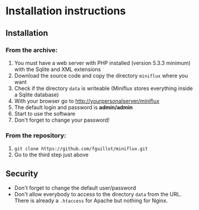 Installation instructions
=========================

Installation
------------

### From the archive:

1. You must have a web server with PHP installed (version 5.3.3 minimum) with the Sqlite and XML extensions
2. Download the source code and copy the directory `miniflux` where you want
3. Check if the directory `data` is writeable (Miniflux stores everything inside a Sqlite database)
4. With your browser go to <http://yourpersonalserver/miniflux>
5. The default login and password is **admin/admin**
6. Start to use the software
7. Don't forget to change your password!

### From the repository:

1. `git clone https://github.com/fguillot/miniflux.git`
2. Go to the third step just above

Security
--------

- Don't forget to change the default user/password
- Don't allow everybody to access to the directory `data` from the URL. There is already a `.htaccess` for Apache but nothing for Nginx.
